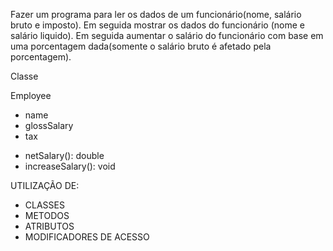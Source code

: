 Fazer um programa para ler os dados de um funcionário(nome, salário bruto e imposto). Em seguida mostrar os dados do funcionário (nome e salário liquido). Em seguida aumentar o salário do funcionário com base em uma porcentagem dada(somente o salário bruto é afetado pela porcentagem).

Classe

Employee

- name
- glossSalary
- tax

+ netSalary(): double
+ increaseSalary(): void

UTILIZAÇÃO DE:

* CLASSES
* METODOS
* ATRIBUTOS
* MODIFICADORES DE ACESSO
